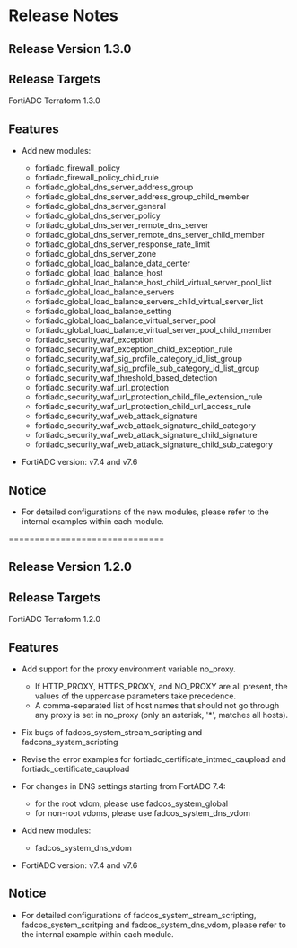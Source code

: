 Release Notes
==============================

Release Version 1.3.0
--------------------

Release Targets
---------------

FortiADC Terraform 1.3.0

Features
---------------

- Add new modules:

  - fortiadc_firewall_policy
  - fortiadc_firewall_policy_child_rule
  - fortiadc_global_dns_server_address_group
  - fortiadc_global_dns_server_address_group_child_member
  - fortiadc_global_dns_server_general
  - fortiadc_global_dns_server_policy
  - fortiadc_global_dns_server_remote_dns_server
  - fortiadc_global_dns_server_remote_dns_server_child_member
  - fortiadc_global_dns_server_response_rate_limit
  - fortiadc_global_dns_server_zone
  - fortiadc_global_load_balance_data_center
  - fortiadc_global_load_balance_host
  - fortiadc_global_load_balance_host_child_virtual_server_pool_list
  - fortiadc_global_load_balance_servers
  - fortiadc_global_load_balance_servers_child_virtual_server_list
  - fortiadc_global_load_balance_setting
  - fortiadc_global_load_balance_virtual_server_pool
  - fortiadc_global_load_balance_virtual_server_pool_child_member
  - fortiadc_security_waf_exception
  - fortiadc_security_waf_exception_child_exception_rule
  - fortiadc_security_waf_sig_profile_category_id_list_group
  - fortiadc_security_waf_sig_profile_sub_category_id_list_group
  - fortiadc_security_waf_threshold_based_detection
  - fortiadc_security_waf_url_protection
  - fortiadc_security_waf_url_protection_child_file_extension_rule
  - fortiadc_security_waf_url_protection_child_url_access_rule
  - fortiadc_security_waf_web_attack_signature
  - fortiadc_security_waf_web_attack_signature_child_category
  - fortiadc_security_waf_web_attack_signature_child_signature
  - fortiadc_security_waf_web_attack_signature_child_sub_category


- FortiADC version: v7.4 and v7.6

Notice
---------------

- For detailed configurations of the new modules, please refer to the internal examples within each module.

==============================

Release Version 1.2.0
--------------------

Release Targets
---------------

FortiADC Terraform 1.2.0

Features
---------------

- Add support for the proxy environment variable no_proxy.
  - If HTTP_PROXY, HTTPS_PROXY, and NO_PROXY are all present, the values of the uppercase parameters take precedence.
  - A comma-separated list of host names that should not go through any proxy is set in no_proxy (only an asterisk, '*', matches all hosts).  

- Fix bugs of fadcos_system_stream_scripting and fadcons_system_scripting

- Revise the error examples for fortiadc_certificate_intmed_caupload and fortiadc_certificate_caupload

- For changes in DNS settings starting from FortADC 7.4:  
  - for the root vdom, please use fadcos_system_global  
  - for non-root vdoms, please use fadcos_system_dns_vdom  

- Add new modules:

  - fadcos_system_dns_vdom

- FortiADC version: v7.4 and v7.6

Notice
---------------

- For detailed configurations of fadcos_system_stream_scripting, fadcos_system_scritping and fadcos_system_dns_vdom, please refer to the internal example within each module.

